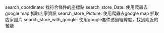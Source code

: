 search_coordinate: 找符合條件的座標點
search_store_Date: 使用爬蟲去google map 抓取店家資訊
search_store_Picture: 使用爬蟲去google map 抓取店家圖片
search_store_with_google: 使用google套件透過經緯度，找到附近的餐廳
